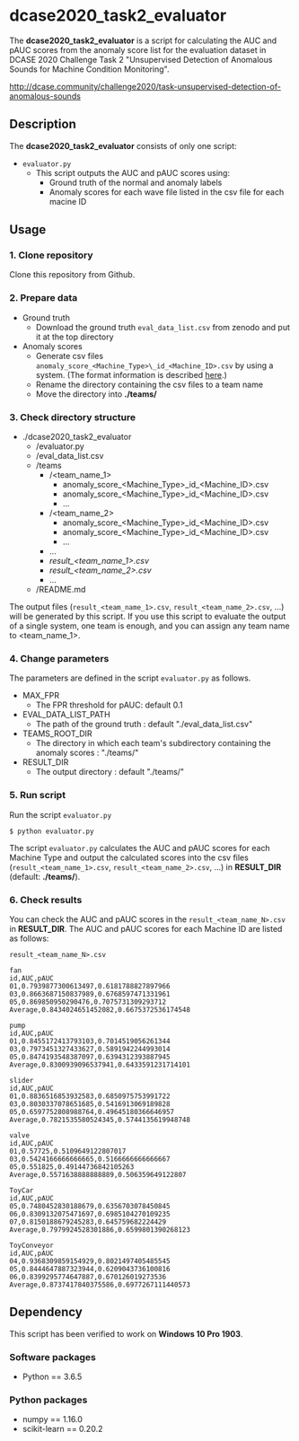 # dcase2020_task2_evaluator
The **dcase2020_task2_evaluator** is a script for calculating the AUC and pAUC scores from the anomaly score list for the evaluation dataset in DCASE 2020 Challenge Task 2 "Unsupervised Detection of Anomalous Sounds for Machine Condition Monitoring".

http://dcase.community/challenge2020/task-unsupervised-detection-of-anomalous-sounds

## Description

The **dcase2020_task2_evaluator** consists of only one script:
- `evaluator.py`
    - This script outputs the AUC and pAUC scores using: 
      - Ground truth of the normal and anomaly labels
      - Anomaly scores for each wave file listed in the csv file for each macine ID

## Usage
### 1. Clone repository
Clone this repository from Github.

### 2. Prepare data
- Ground truth
    - Download the ground truth `eval_data_list.csv` from zenodo and put it at the top directory
- Anomaly scores
    - Generate csv files `anomaly_score_<Machine_Type>\_id_<Machine_ID>.csv` by using a system. (The format information is described [here](http://dcase.community/challenge2020/task-unsupervised-detection-of-anomalous-sounds#submission).) 
    - Rename the directory containing the csv files to a team name
    - Move the directory into **./teams/**

### 3. Check directory structure
- ./dcase2020_task2_evaluator
    - /evaluator.py
    - /eval_data_list.csv
    - /teams
        - /<team_name_1>
            - anomaly_score_<Machine_Type>\_id_<Machine_ID>.csv
            - anomaly_score_<Machine_Type>\_id_<Machine_ID>.csv
            - ...
        - /<team_name_2>
            - anomaly_score_<Machine_Type>\_id_<Machine_ID>.csv
            - anomaly_score_<Machine_Type>\_id_<Machine_ID>.csv
            - ...
        - ...
        - *result_<team_name_1>.csv*
        - *result_<team_name_2>.csv*
        - ...
    - /README.md

The output files (`result_<team_name_1>.csv`, `result_<team_name_2>.csv`, ...) will be generated by this script.
If you use this script to evaluate the output of a single system, one team is enough, and you can assign any team name to <team_name_1>.

### 4. Change parameters
The parameters are defined in the script `evaluator.py` as follows.
- MAX_FPR
    - The FPR threshold for pAUC: default 0.1
- EVAL_DATA_LIST_PATH
    - The path of the ground truth : default "./eval_data_list.csv"
- TEAMS_ROOT_DIR
    - The directory in which each team's subdirectory containing the anomaly scores : "./teams/"
- RESULT_DIR
    - The output directory : default "./teams/"

### 5. Run script
Run the script `evaluator.py` 
```
$ python evaluator.py
```
The script `evaluator.py` calculates the AUC and pAUC scores for each Machine Type and output the calculated scores into the csv files (`result_<team_name_1>.csv`, `result_<team_name_2>.csv`, ...) in **RESULT_DIR** (default: **./teams/**).

### 6. Check results
You can check the AUC and pAUC scores in the `result_<team_name_N>.csv` in **RESULT_DIR**.
The AUC and pAUC scores for each Machine ID are listed as follows:

`result_<team_name_N>.csv`
```
fan
id,AUC,pAUC
01,0.7939877300613497,0.6181788827897966
03,0.8663687150837989,0.6768597471331961
05,0.869850950290476,0.7075731309293712
Average,0.8434024651452082,0.6675372536174548

pump
id,AUC,pAUC
01,0.8455172413793103,0.7014519056261344
03,0.7973451327433627,0.5891942244993014
05,0.8474193548387097,0.6394312393887945
Average,0.8300939096537941,0.6433591231714101

slider
id,AUC,pAUC
01,0.8836516853932583,0.6850975753991722
03,0.8030337078651685,0.5416913069189828
05,0.6597752808988764,0.49645180366646957
Average,0.7821535580524345,0.5744135619948748

valve
id,AUC,pAUC
01,0.57725,0.5109649122807017
03,0.5424166666666665,0.5166666666666667
05,0.551825,0.49144736842105263
Average,0.5571638888888889,0.506359649122807

ToyCar
id,AUC,pAUC
05,0.7480452830188679,0.6356703078450845
06,0.8309132075471697,0.6985104270109235
07,0.8150188679245283,0.645759682224429
Average,0.7979924528301886,0.6599801390268123

ToyConveyor
id,AUC,pAUC
04,0.9368309859154929,0.8021497405485545
05,0.8444647887323944,0.6209043736100816
06,0.8399295774647887,0.670126019273536
Average,0.8737417840375586,0.6977267111440573
```

## Dependency
This script has been verified to work on **Windows 10 Pro 1903**.

### Software packages
- Python == 3.6.5

### Python packages
- numpy                         == 1.16.0
- scikit-learn                  == 0.20.2

